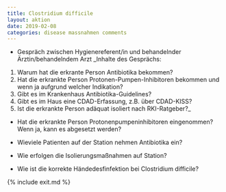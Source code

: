 ```yaml
---
title: Clostridium difficile
layout: aktion
date: 2019-02-08
categories: disease massnahmen comments
---
```


* Gespräch zwischen Hygienereferent/in und behandelnder Ärztin/behandelndem Arzt
_Inhalte des Gesprächs:
1. Warum hat die erkrante Person Antibiotika bekommen?
2. Hat die erkrankte Person Protonen-Pumpen-Inhibitoren bekommen und wenn ja aufgrund welcher Indikation?
3. Gibt es im Krankenhaus Antibiotika-Guidelines?
4. Gibt es im Haus eine CDAD-Erfassung, z.B. über CDAD-KISS?
5. Ist die erkrankte Person adäquat isoliert nach RKI-Ratgeber?_

* Hat die erkrankte Person Protonenpumpeninhibitoren eingenommen? Wenn ja, kann es abgesetzt werden?

* Wieviele Patienten auf der Station nehmen Antibiotika ein?

* Wie erfolgen die Isolierungsmaßnahmen auf Station?

* Wie ist die korrekte Händedesfinfektion bei Clostridium difficile?


{% include exit.md %}
